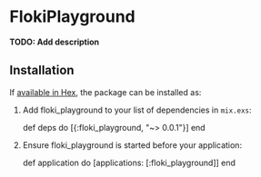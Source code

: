 # FlokiPlayground

**TODO: Add description**

## Installation

If [available in Hex](https://hex.pm/docs/publish), the package can be installed as:

  1. Add floki_playground to your list of dependencies in `mix.exs`:

        def deps do
          [{:floki_playground, "~> 0.0.1"}]
        end

  2. Ensure floki_playground is started before your application:

        def application do
          [applications: [:floki_playground]]
        end

